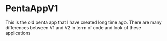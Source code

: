 # PentaAppV1
This is the old penta app that I have created long time ago. There are many differences between V1 and V2 in term of code and look of these applications
